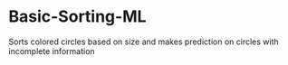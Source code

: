 # Basic-Sorting-ML
Sorts colored circles based on size and makes prediction on circles with incomplete information
